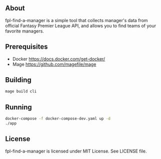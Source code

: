 ## About
fpl-find-a-manager is a simple tool that collects manager's data from official Fantasy Premier League API, and allows you to find teams of your favorite managers.

## Prerequisites
* Docker https://docs.docker.com/get-docker/
* Mage https://github.com/magefile/mage

## Building
```sh
mage build cli
```

## Running
```sh
docker-compose -f docker-compose-dev.yaml up -d
./app
```

## License
fpl-find-a-manager is licensed under MIT License. See LICENSE file.